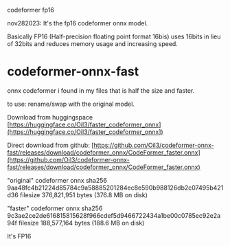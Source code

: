 codeformer fp16

nov282023: It's the fp16 codeformer onnx model.

Basically FP16 (Half-precision floating point format 16bis) uses 16bits in lieu of 32bits and reduces memory usage and increasing speed.



# codeformer-onnx-fast
onnx codeformer i found in my files that is half the size and faster.

to use: rename/swap with the original model.

Download from huggingspace [https://huggingface.co/Oil3/faster_codeformer_onnx](https://huggingface.co/Oil3/faster_codeformer_onnx])

Direct download from github: [https://github.com/Oil3/codeformer-onnx-fast/releases/download/codeformer_onnx/CodeFormer_faster.onnx](https://github.com/Oil3/codeformer-onnx-fast/releases/download/codeformer_onnx/CodeFormer_faster.onnx)


"original" codeformer onnx sha256 9aa48fc4b21224d85784c9a58885201284ec8e590b988126db2c07495b421d36 filesize 376,821,951 bytes (376.8 MB on disk)

"faster" codeformer onnx sha256 9c3ae2ce2de616815815628f966cdef5d9466722434a1be00c0785ec92e2a94f filesize 188,577,164 bytes (188.6 MB on disk)

It's FP16

